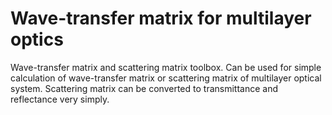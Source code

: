 # Wave-transfer matrix for multilayer optics
Wave-transfer matrix and scattering matrix toolbox. 
Can be used for simple calculation of  wave-transfer matrix or scattering 
matrix of multilayer optical system. Scattering matrix can be converted to 
transmittance and reflectance very simply.
